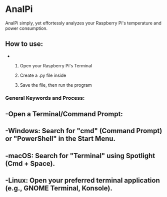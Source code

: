 # AnalPi
AnalPi simply, yet effortessly 
analyzes your Raspberry Pi's temperature 
and power consumption.

## How to use:

- 1. Open your Raspberry Pi's Terminal
 
  2. Create a .py file inside
 
  3. Save the file, then run the program

### General Keywords and Process:
-Open a Terminal/Command Prompt:
-------------------------
-Windows: Search for "cmd" (Command Prompt) or "PowerShell" in the Start Menu.
-------------------------
-macOS: Search for "Terminal" using Spotlight (Cmd + Space).
-------------------------
-Linux: Open your preferred terminal application (e.g., GNOME Terminal, Konsole).
-------------------------
